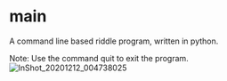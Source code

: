 # main
A command line based riddle program, written in python. 



Note:
Use the command quit to exit the program. 
![InShot_20201212_004738025](https://user-images.githubusercontent.com/74001397/101962289-78e1ab80-3c14-11eb-808b-f9ff458fd26a.jpg)

